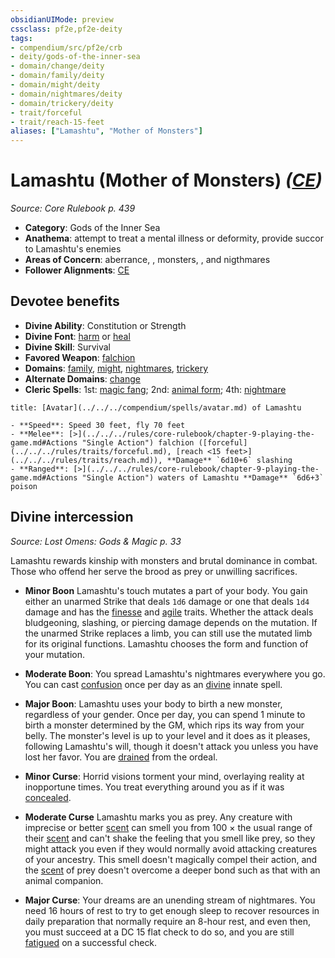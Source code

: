 ```yaml
---
obsidianUIMode: preview
cssclass: pf2e,pf2e-deity
tags:
- compendium/src/pf2e/crb
- deity/gods-of-the-inner-sea
- domain/change/deity
- domain/family/deity
- domain/might/deity
- domain/nightmares/deity
- domain/trickery/deity
- trait/forceful
- trait/reach-15-feet
aliases: ["Lamashtu", "Mother of Monsters"]
---
```

# Lamashtu (Mother of Monsters) *([CE](../../../Rules/traits/chaotic-evil-b1.md))*  
*Source: Core Rulebook p. 439*  

- **Category**: Gods of the Inner Sea
- **Anathema**: attempt to treat a mental illness or deformity, provide succor to Lamashtu's enemies
- **Areas of Concern**: aberrance, , monsters, , and nigthmares
- **Follower Alignments**: [CE](../../../Rules/traits/chaotic-evil-b1.md)

## Devotee benefits

- **Divine Ability**: Constitution or Strength
- **Divine Font**: [harm](../../spells/harm.md) or [heal](../../spells/heal.md)
- **Divine Skill**: Survival
- **Favored Weapon**: [falchion](../../equipment/items/falchion.md)
- **Domains**: [family](../domains.md#Family), [might](../domains.md#Might), [nightmares](../domains.md#Nightmares), [trickery](../domains.md#Trickery)
- **Alternate Domains**: [change](../domains.md#Change)
- **Cleric Spells**: 1st: [magic fang](../../spells/magic-fang.md); 2nd: [animal form](../../spells/animal-form.md); 4th: [nightmare](../../spells/nightmare.md)

```ad-embed-avatar
title: [Avatar](../../../compendium/spells/avatar.md) of Lamashtu

- **Speed**: Speed 30 feet, fly 70 feet
- **Melee**: [>](../../../rules/core-rulebook/chapter-9-playing-the-game.md#Actions "Single Action") falchion ([forceful](../../../rules/traits/forceful.md), [reach <15 feet>](../../../rules/traits/reach.md)), **Damage** `6d10+6` slashing
- **Ranged**: [>](../../../rules/core-rulebook/chapter-9-playing-the-game.md#Actions "Single Action") waters of Lamashtu **Damage** `6d6+3` poison
```

## Divine intercession
*Source: Lost Omens: Gods & Magic p. 33*

Lamashtu rewards kinship with monsters and brutal dominance in combat. Those who offend her serve the brood as prey or unwilling sacrifices.

- **Minor Boon** Lamashtu's touch mutates a part of your body. You gain either an unarmed Strike that deals `1d6` damage or one that deals `1d4` damage and has the [finesse](../../../Rules/traits/finesse.md) and [agile](../../../Rules/traits/agile.md) traits. Whether the attack deals bludgeoning, slashing, or piercing damage depends on the mutation. If the unarmed Strike replaces a limb, you can still use the mutated limb for its original functions. Lamashtu chooses the form and function of your mutation.
- **Moderate Boon**: You spread Lamashtu's nightmares everywhere you go. You can cast [confusion](../../spells/confusion.md) once per day as an [divine](../../../Rules/traits/divine.md) innate spell.
- **Major Boon**: Lamashtu uses your body to birth a new monster, regardless of your gender. Once per day, you can spend 1 minute to birth a monster determined by the GM, which rips its way from your belly. The monster's level is up to your level and it does as it pleases, following Lamashtu's will, though it doesn't attack you unless you have lost her favor. You are [drained](../../../Rules/conditions.md#Drained) from the ordeal.

- **Minor Curse**: Horrid visions torment your mind, overlaying reality at inopportune times. You treat everything around you as if it was [concealed](../../../Rules/conditions.md#Concealed).
- **Moderate Curse** Lamashtu marks you as prey. Any creature with imprecise or better [scent](../../../Rules/abilities/scent.md) can smell you from 100 × the usual range of their [scent](../../../Rules/abilities/scent.md) and can't shake the feeling that you smell like prey, so they might attack you even if they would normally avoid attacking creatures of your ancestry. This smell doesn't magically compel their action, and the [scent](../../../Rules/abilities/scent.md) of prey doesn't overcome a deeper bond such as that with an animal companion.
- **Major Curse**: Your dreams are an unending stream of nightmares. You need 16 hours of rest to try to get enough sleep to recover resources in daily preparation that normally require an 8-hour rest, and even then, you must succeed at a DC 15 flat check to do so, and you are still [fatigued](../../../Rules/conditions.md#Fatigued) on a successful check.
